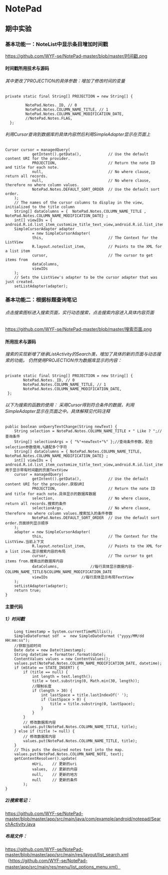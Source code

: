 # NotePad
## 期中实验
### 基本功能一：NoteList中显示条目增加时间戳
https://github.com/WYF-se/NotePad-master/blob/master/时间戳.png
#### 时间戳所用技术与源码 
###### 其中更改了PROJECTION的具体参数：增加了修改时间的变量
```
private static final String[] PROJECTION = new String[] {

       	 NotePad.Notes._ID, // 0
       	 NotePad.Notes.COLUMN_NAME_TITLE, // 1
       	 NotePad.Notes.COLUMN_NAME_MODIFICATION_DATE,
       	 //NotePad.Notes.FLAG,
  };
  ```
  ###### 利用Cursor查询到数据库的具体内容然后利用SimpleAdapter显示在页面上
```
Cursor cursor = managedQuery(
            getIntent().getData(),            // Use the default content URI for the provider.
            PROJECTION,                       // Return the note ID and title for each note.
            null,                             // No where clause, return all records.
            null,                             // No where clause, therefore no where column values.
            NotePad.Notes.DEFAULT_SORT_ORDER  // Use the default sort order.
    );
    // The names of the cursor columns to display in the view, initialized to the title column
    String[] dataColumns = {  NotePad.Notes.COLUMN_NAME_TITLE , NotePad.Notes.COLUMN_NAME_MODIFICATION_DATE} ;
    int[] viewIDs = { android.R.id.list_item_customize_title_text_view,android.R.id.list_item_customize_date_text_view};
    SimpleCursorAdapter adapter
            = new SimpleCursorAdapter(
            this,                             // The Context for the ListView
            R.layout.noteslist_item,          // Points to the XML for a list item
            cursor,                           // The cursor to get items from
            dataColumns,
            viewIDs
    );
    // Sets the ListView's adapter to be the cursor adapter that was just created.
    setListAdapter(adapter);
 ```
    
  ### 基本功能二：根据标题查询笔记
###### 点击搜索图标进入搜索页面，实行动态搜索，点击搜索内容进入具体内容页面
https://github.com/WYF-se/NotePad-master/blob/master/搜索页面.png
#### 所用技术与源码
###### 搜索的实现新增了继承ListActivity的Search类，增加了具体的新的页面与动态搜索的功能。 仍然使用PROJECTION作为数据库显示的内容：
```
private static final String[] PROJECTION = new String[] {
        NotePad.Notes._ID, // 0
        NotePad.Notes.COLUMN_NAME_TITLE, // 1
        NotePad.Notes.COLUMN_NAME_MODIFICATION_DATE,
 };
```
###### 以下为搜索的函数的使用： 采用Cursor得到符合条件的数据，利用SimpleAdapter显示在页面之中。具体解释见代码注释
```
public boolean onQueryTextChange(String newText) {
    String selection = NotePad.Notes.COLUMN_NAME_TITLE + " Like ? ";//查询条件
    String[] selectionArgs = { "%"+newText+"%" };//查询条件参数，配合selection参数使用,%通配多个字符
    String[] dataColumns = { NotePad.Notes.COLUMN_NAME_TITLE, NotePad.Notes.COLUMN_NAME_MODIFICATION_DATE} ;
    int[] viewIDs = { android.R.id.list_item_customize_title_text_view,android.R.id.list_item_customize_date_text_view};//用于显示带有时间戳的页面TextView
    cursor = managedQuery(
            getIntent().getData(),            // Use the default content URI for the provider.获取URI
            PROJECTION,                       // Return the note ID and title for each note.具体显示的数据库数据
            selection,                        // No where clause, return all records.搜索的条件
            selectionArgs,                    // No where clause, therefore no where column values.搜索加入的条件参数
            NotePad.Notes.DEFAULT_SORT_ORDER  // Use the default sort order.页面排列显示顺序
    );
    adapter = new SimpleCursorAdapter(
            this,                             // The Context for the ListView.当前上下文
            R.layout.noteslist_item,          // Points to the XML for a list item.显示搜索内容的布局
            cursor,                           // The cursor to get items from.搜索出的数据库内容
            dataColumns,			  //每行具体显示数据内容-COLUMN_NAME_TITLE与COLUMN_NAME_MODIFICATION_DATE
            viewIDs				  //每行具体显示布局TextView
    );
    setListAdapter(adapter);
    return true;
}
```
#### 主要代码
##### 1）时间戳
```private final void updateNote(String text, String title) {
    Long timestamp = System.currentTimeMillis();
    SimpleDateFormat sdf  =  new SimpleDateFormat ("yyyy/MM/dd HH:mm:ss");
	//获取当前时间
    Date date = new Date(timestamp);
    String datetime = formatter.format(date);
    ContentValues values = new ContentValues();
    values.put(NotePad.Notes.COLUMN_NAME_MODIFICATION_DATE, datetime);
    if (mState == STATE_INSERT) {
        if (title == null) {
            int length = text.length();
            title = text.substring(0, Math.min(30, length));
            //限制长度
            if (length > 30) {
                int lastSpace = title.lastIndexOf(' ');
                if (lastSpace > 0) {
                    title = title.substring(0, lastSpace);
                }
            }
        }
        // 修改数据库内容
        values.put(NotePad.Notes.COLUMN_NAME_TITLE, title);
    } else if (title != null) {
        // 修改数据库内容
        values.put(NotePad.Notes.COLUMN_NAME_TITLE, title);
    }
    // This puts the desired notes text into the map.
    values.put(NotePad.Notes.COLUMN_NAME_NOTE, text);
    getContentResolver().update(
            mUri,    // 更新的uri
            values,  // 更新的内容
            null,    // 更新的地方
            null     // 更新的条件
        );
}
```
##### 2)搜索笔记：
https://github.com/WYF-se/NotePad-master/blob/master/app/src/main/java/com/example/android/notepad/SearchActivity.java
##### 布局文件：
https://github.com/WYF-se/NotePad-master/blob/master/app/src/main/res/layout/list_search.xml
（https://github.com/WYF-se/NotePad-master/app/src/main/res/menu/list_options_menu.xml）
